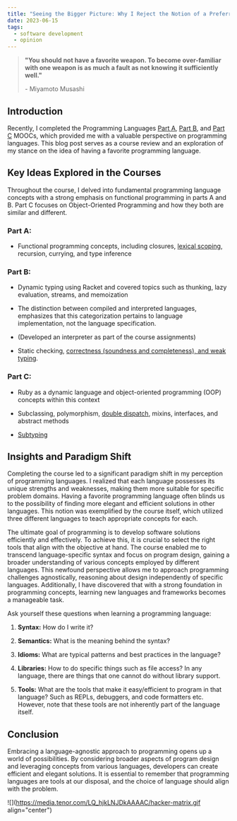 ```yaml
---
title: "Seeing the Bigger Picture: Why I Reject the Notion of a Preferred Programming Language"
date: 2023-06-15
tags: 
  - software development
  - opinion
---
```


> **"You should not have a favorite weapon. To become over-familiar with one weapon is as much a fault as not knowing it sufficiently well."**
> 
> \- Miyamoto Musashi

## Introduction

Recently, I completed the Programming Languages [Part A](https://www.coursera.org/learn/programming-languages), [Part B](https://www.coursera.org/learn/programming-languages-part-b), and [Part C](https://www.coursera.org/learn/programming-languages-part-c) MOOCs, which provided me with a valuable perspective on programming languages. This blog post serves as a course review and an exploration of my stance on the idea of having a favorite programming language.

## Key Ideas Explored in the Courses

Throughout the course, I delved into fundamental programming language concepts with a strong emphasis on functional programming in parts A and B. Part C focuses on Object-Oriented Programming and how they both are similar and different.

### Part A:

* Functional programming concepts, including closures, [lexical scoping](https://hashnode.com/post/clgwfm8mw000c09lfcxqfex2o), recursion, currying, and type inference
    

### Part B:

* Dynamic typing using Racket and covered topics such as thunking, lazy evaluation, streams, and memoization
    
* The distinction between compiled and interpreted languages, emphasizes that this categorization pertains to language implementation, not the language specification.
    
* (Developed an interpreter as part of the course assignments)
    
* Static checking, [correctness (soundness and completeness), and weak typing](https://hashnode.com/post/clh32q50s000208l9gy1bbcnu).
    

### Part C:

* Ruby as a dynamic language and object-oriented programming (OOP) concepts within this context
    
* Subclassing, polymorphism, [double dispatch](https://hashnode.com/post/clhd1cf9x00000amf0l2v5pe6), mixins, interfaces, and abstract methods
    
* [Subtyping](https://hashnode.com/post/clhngd6vb000009mp457uht2u)
    

## Insights and Paradigm Shift

Completing the course led to a significant paradigm shift in my perception of programming languages. I realized that each language possesses its unique strengths and weaknesses, making them more suitable for specific problem domains. Having a favorite programming language often blinds us to the possibility of finding more elegant and efficient solutions in other languages. This notion was exemplified by the course itself, which utilized three different languages to teach appropriate concepts for each.

The ultimate goal of programming is to develop software solutions efficiently and effectively. To achieve this, it is crucial to select the right tools that align with the objective at hand. The course enabled me to transcend language-specific syntax and focus on program design, gaining a broader understanding of various concepts employed by different languages. This newfound perspective allows me to approach programming challenges agnostically, reasoning about design independently of specific languages. Additionally, I have discovered that with a strong foundation in programming concepts, learning new languages and frameworks becomes a manageable task.

Ask yourself these questions when learning a programming language:

1. **Syntax:** How do I write it?
    
2. **Semantics:** What is the meaning behind the syntax?
    
3. **Idioms:** What are typical patterns and best practices in the language?
    
4. **Libraries:** How to do specific things such as file access? In any language, there are things that one cannot do without library support.
    
5. **Tools:** What are the tools that make it easy/efficient to program in that language? Such as REPLs, debuggers, and code formatters etc. However, note that these tools are not inherently part of the language itself.
    

## Conclusion

Embracing a language-agnostic approach to programming opens up a world of possibilities. By considering broader aspects of program design and leveraging concepts from various languages, developers can create efficient and elegant solutions. It is essential to remember that programming languages are tools at our disposal, and the choice of language should align with the problem.

![](https://media.tenor.com/LQ_hjkLNJDkAAAAC/hacker-matrix.gif align="center")